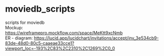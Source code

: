 # moviedb_scripts
scripts for moviedb
<br>
Mockup:
<br>
https://wireframepro.mockflow.com/space/MeKtt9xcNmb
<br>
ER - diagram:
https://lucid.app/lucidchart/invitations/accept/inv_3e534cb9-83de-48d0-80c5-caaeae33cce1?viewport_loc=-193%2C83%2C2310%2C1269%2C0_0
